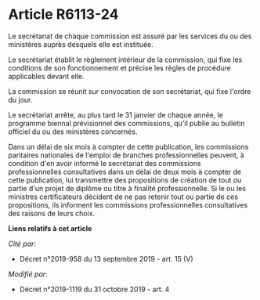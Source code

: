 # Article R6113-24

Le secrétariat de chaque commission est assuré par les services du ou des ministères auprès desquels elle est instituée.

Le secrétariat établit le règlement intérieur de la commission, qui fixe les conditions de son fonctionnement et précise les
règles de procédure applicables devant elle.

La commission se réunit sur convocation de son secrétariat, qui fixe l'ordre du jour.

Le secrétariat arrête, au plus tard le 31 janvier de chaque année, le programme biennal prévisionnel des commissions, qu'il
publie au bulletin officiel du ou des ministères concernés.

Dans un délai de six mois à compter de cette publication, les commissions paritaires nationales de l'emploi de branches
professionnelles peuvent, à condition d'en avoir informé le secrétariat des commissions professionnelles consultatives dans
un délai de deux mois à compter de cette publication, lui transmettre des propositions de création de tout ou partie d'un
projet de diplôme ou titre à finalité professionnelle. Si le ou les ministres certificateurs décident de ne pas retenir tout
ou partie de ces propositions, ils informent les commissions professionnelles consultatives des raisons de leurs choix.

**Liens relatifs à cet article**

_Cité par_:

  - Décret n°2019-958 du 13 septembre 2019 - art. 15 (V)

_Modifié par_:

  - Décret n°2019-1119 du 31 octobre 2019 - art. 4
